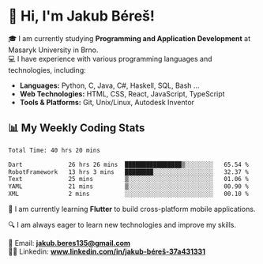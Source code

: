 # 👋 Hi, I'm Jakub Béreš!

🎓 I am currently studying **Programming and Application Development** at Masaryk University in Brno.  
💻 I have experience with various programming languages and technologies, including:  
   - **Languages:** Python, C, Java, C#, Haskell, SQL, Bash ...  
   - **Web Technologies:** HTML, CSS, React, JavaScript, TypeScript  
   - **Tools & Platforms:** Git, Unix/Linux, Autodesk Inventor

## 📊 My Weekly Coding Stats
<!--START_SECTION:waka-->

```txt
Total Time: 40 hrs 20 mins

Dart             26 hrs 26 mins  ████████████████▒░░░░░░░░   65.54 %
RobotFramework   13 hrs 3 mins   ████████░░░░░░░░░░░░░░░░░   32.37 %
Text             25 mins         ▒░░░░░░░░░░░░░░░░░░░░░░░░   01.06 %
YAML             21 mins         ▒░░░░░░░░░░░░░░░░░░░░░░░░   00.90 %
XML              2 mins          ░░░░░░░░░░░░░░░░░░░░░░░░░   00.10 %
```

<!--END_SECTION:waka-->

🚀 I am currently learning **Flutter** to build cross-platform mobile applications.  

🔍 I am always eager to learn new technologies and improve my skills.  

📩 Email:        **jakub.beres135@gmail.com**  
🧑‍💻 Linkedin:     **www.linkedin.com/in/jakub-béreš-37a431331**


